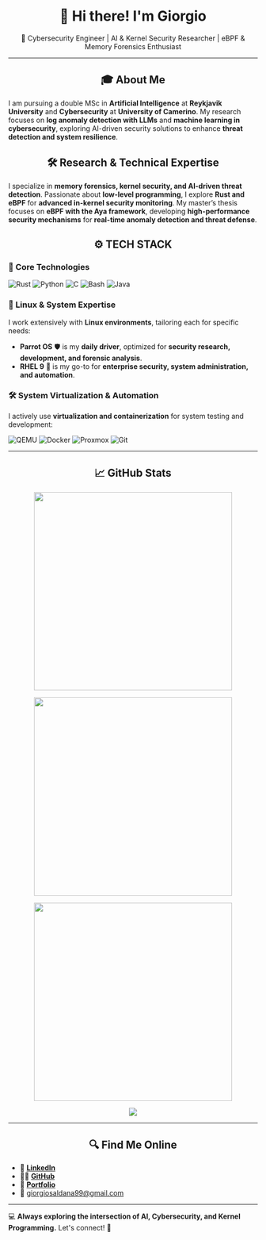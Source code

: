 <h1 align="center">👋 Hi there! I'm Giorgio</h1>

<p align="center">
🚀 Cybersecurity Engineer | AI & Kernel Security Researcher | eBPF & Memory Forensics Enthusiast
</p>

---

<h2 align="center"> 🎓 About Me </h2>

I am pursuing a double MSc in **Artificial Intelligence** at **Reykjavik University** and **Cybersecurity** at **University of Camerino**. My research focuses on **log anomaly detection with LLMs** and **machine learning in cybersecurity**, exploring AI-driven security solutions to enhance **threat detection and system resilience**.  

<h2 align="center"> 🛠️ Research & Technical Expertise </h2>

I specialize in **memory forensics, kernel security, and AI-driven threat detection**. Passionate about **low-level programming**, I explore **Rust and eBPF** for **advanced in-kernel security monitoring**. My master’s thesis focuses on **eBPF with the Aya framework**, developing **high-performance security mechanisms** for **real-time anomaly detection and threat defense**.


<h2 align="center"> ⚙️ TECH STACK </h2>

### **🔹 Core Technologies**
![Rust](https://img.shields.io/badge/Rust-000000?style=flat&logo=rust&logoColor=white)
![Python](https://img.shields.io/badge/Python-3776AB?style=flat&logo=python&logoColor=white)
![C](https://img.shields.io/badge/C-00599C?style=flat&logo=c&logoColor=white)
![Bash](https://img.shields.io/badge/Shell_Bash-4EAA25?style=flat&logo=gnu-bash&logoColor=white)
![Java](https://img.shields.io/badge/Java-ED8B00?style=flat&logo=openjdk&logoColor=white)  

### **🐧 Linux & System Expertise**  
I work extensively with **Linux environments**, tailoring each for specific needs:  
- **Parrot OS** 🛡️ is my **daily driver**, optimized for **security research, development, and forensic analysis**.  
- **RHEL 9** 🏢 is my go-to for **enterprise security, system administration, and automation**.  

### **🛠 System Virtualization & Automation**  
I actively use **virtualization and containerization** for system testing and development:  

![QEMU](https://img.shields.io/badge/QEMU-FC0000?style=flat&logo=qemu&logoColor=white) 
![Docker](https://img.shields.io/badge/Docker-2496ED?style=flat&logo=docker&logoColor=white) 
![Proxmox](https://img.shields.io/badge/Proxmox-ED8B00?style=flat) 
![Git](https://img.shields.io/badge/Git-F05032?style=flat&logo=git&logoColor=white)


---

<h2 align="center"> 📈 GitHub Stats </h2>
<p align="center">
<img align="center" width="400" src="https://github-readme-stats.vercel.app/api?username=giorgiosld&show_icons=true&theme=github_dark&hide_border=true"> 
</p>
<p align="center">
<img align="center" width="400" src="https://streak-stats.demolab.com?user=giorgiosld&theme=github-dark&hide_border=true"> 
</p>
<p align="center">
<img align="center" width="400" src="https://github-profile-summary-cards.vercel.app/api/cards/repos-per-language?username=giorgiosld&theme=github_dark"> 
</p>
<p align="center">
<img align="center" src="https://github-profile-trophy.vercel.app/?username=giorgiosld&theme=github_dark&no-frame=False&row=1&&margin-w=20&no-bg=true&hide_border=true"> 
</p>

---

<h2 align="center"> 🔍 Find Me Online </h2>

- 💼 **[LinkedIn](https://www.linkedin.com/in/giorgio-saldana-096130258/)**
- 🏴‍☠️ **[GitHub](https://github.com/giorgiosld)**
- 📜 **[Portfolio](https://giorgiosld.github.io/)**
- 📩 giorgiosaldana99@gmail.com

---

💻 **Always exploring the intersection of AI, Cybersecurity, and Kernel Programming.** Let's connect! 🤝
